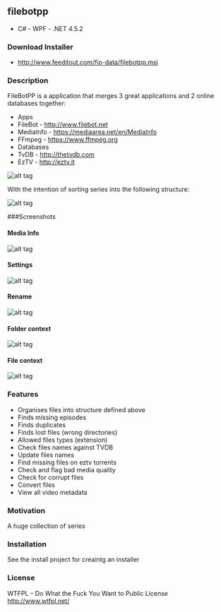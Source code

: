 ## filebotpp

* C#  - WPF - .NET 4.5.2

### Download Installer

* http://www.feeditout.com/fio-data/filebotpp.msi

### Description

FileBotPP is a application that merges 3 great applications and 2 online databases together:

* Apps
 * FileBot - http://www.filebot.net
 * MediaInfo - https://mediaarea.net/en/MediaInfo
 * FFmpeg - https://www.ffmpeg.org
* Databases
 * TvDB - http://thetvdb.com
 * EzTV - http://eztv.it
 
![alt tag](https://raw.githubusercontent.com/dmzoneill/filebotpp/master/FileBotPP/Screenshots/sample1.png)
	
With the intention of sorting series into the following structure:

![alt tag](https://raw.githubusercontent.com/dmzoneill/filebotpp/master/FileBotPP/Screenshots/structuresample.png)

###Screenshots

#### Media Info
![alt tag](https://raw.githubusercontent.com/dmzoneill/filebotpp/master/FileBotPP/Screenshots/mediainfo.png)

#### Settings
![alt tag](https://raw.githubusercontent.com/dmzoneill/filebotpp/master/FileBotPP/Screenshots/settings.png)

#### Rename
![alt tag](https://raw.githubusercontent.com/dmzoneill/filebotpp/master/FileBotPP/Screenshots/rename.png)

#### Folder context
![alt tag](https://raw.githubusercontent.com/dmzoneill/filebotpp/master/FileBotPP/Screenshots/foldercontext.png)

#### File context
![alt tag](https://raw.githubusercontent.com/dmzoneill/filebotpp/master/FileBotPP/Screenshots/filecontext.png)

### Features

* Organises files into structure defined above
 * Finds missing episodes
 * Finds duplicates
 * Finds lost files (wrong directories)
 * Allowed files types (extension) 
* Check files names against TVDB
 * Update files names
* Find missing files on eztv torrents
* Check and flag bad media quality
* Check for corrupt files
* Convert files
* View all video metadata

### Motivation

A huge collection of series

### Installation

See the install project for creaintg an installer

### License

WTFPL – Do What the Fuck You Want to Public License
http://www.wtfpl.net/
